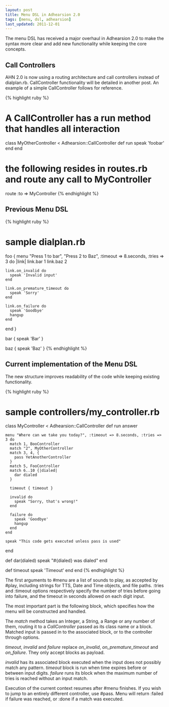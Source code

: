 ```yaml
---
layout: post
title: Menu DSL in Adhearsion 2.0
tags: [menu, dsl, adhearsion]
last_updated: 2011-12-01
---
```


The menu DSL has received a major overhaul in Adhearsion 2.0 to
make the syntax more clear and add new functionality while keeping the
core concepts.

Call Controllers
----------------

AHN 2.0 is now using a routing architecture and call controllers
instead of dialplan.rb.
CallController functionality will be detailed in another post.
An example of a simple CallController follows for reference.

{% highlight ruby %}
# A CallController has a run method that handles all interaction
class MyOtherController < Adhearsion::CallController
  def run
    speak 'foobar'
  end
end

# the following resides in routes.rb and route any call to MyController
route :to => MyController
{% endhighlight %}

Previous Menu DSL
----------------

{% highlight ruby %}
# sample dialplan.rb
foo {
  menu "Press 1 to bar", "Press 2 to Baz", :timeout => 8.seconds, :tries => 3 do |link|
    link.bar 1
    link.baz 2
    
    link.on_invalid do
      speak 'Invalid input'
    end

    link.on_premature_timeout do
      speak 'Sorry'
    end

    link.on_failure do
      speak 'Goodbye'
      hangup
    end

  end
}

bar {
  speak 'Bar'
}

baz {
  speak 'Baz'
}
{% endhighlight %}

Current implementation of the Menu DSL
----------------------

The new structure improves readability of the code while keeping
existing functionality.

{% highlight ruby %}
# sample controllers/my_controller.rb
class MyController < Adhearsion::CallController
  def run
    answer

    menu "Where can we take you today?", :timeout => 8.seconds, :tries => 3 do
      match 1, BooController
      match "2", MyOtherController
      match 3, 4, {
        pass YetAnotherController
      }
      match 5, FooController
      match 6..10 {|dialed|
        dar dialed
      }

      timeout { timeout }

      invalid do
        speak "Sorry, that's wrong!"
      end
      
      failure do
        speak 'Goodbye'
        hangup
      end
    end
    
    speak "This code gets executed unless pass is used"
  end

  def dar(dialed)
    speak "#{dialed} was dialed"
  end
  
  def timeout
    speak 'Timeout'
  end
end
{% endhighlight %}

The first arguments to #menu are a list of sounds to play, as accepted by #play, including strings for TTS, Date and Time objects, and file paths.
:tries and :timeout options respectively specify the number of tries before going into failure, and the timeout in seconds allowed on each digit input.

The most important part is the following block, which specifies how the menu will be constructed and handled.

The *match* method takes an Integer, a String, a Range or any number of them, routing it to a *CallController* passed as its class name or a block.
Matched input is passed in to the associated block, or to the controller through options.

*timeout*, *invalid* and *failure* replace *on_invalid*, *on_premature_timeout* and *on_failure*.
They only accept blocks as payload.

*invalid* has its associated block executed when the input does not possibly match any pattern.
*timeout* block is run when time expires before or between input digits.
*failure* runs its block when the maximum number of tries is reached without an input match.

Execution of the current context resumes after #menu finishes. If you wish to jump to an entirely different controller, use #pass.
Menu will return :failed if failure was reached, or :done if a match was executed.
